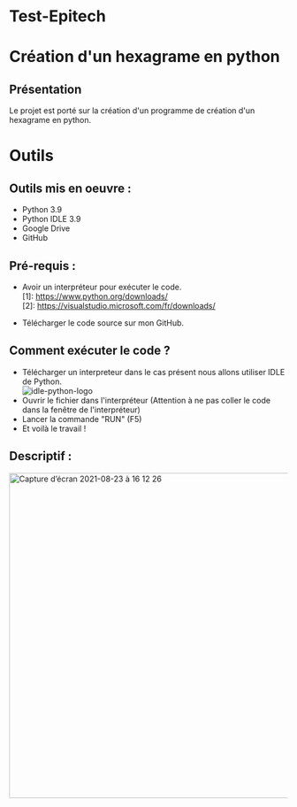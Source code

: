 # Test-Epitech

# Création d'un hexagrame en python

## Présentation
Le projet est porté sur la création d'un programme de création d'un hexagrame en python.

# Outils 

## Outils mis en oeuvre :
- Python 3.9
- Python IDLE 3.9 
- Google Drive
- GitHub

## Pré-requis :
- Avoir un interpréteur pour exécuter le code.</br>
    [1]: https://www.python.org/downloads/ </br>
    [2]: https://visualstudio.microsoft.com/fr/downloads/
    
- Télécharger le code source sur mon GitHub.

## Comment exécuter le code ? 
- Télécharger un interpreteur dans le cas présent nous allons utiliser IDLE de Python.</br>
![idle-python-logo](https://user-images.githubusercontent.com/71084572/114155604-f5b23700-9921-11eb-8818-2b7a0d9a5b54.png)</br>
- Ouvrir le fichier dans l'interpréteur (Attention à ne pas coller le code dans la fenêtre de l'interpréteur)
- Lancer la commande "RUN" (F5)
- Et voilà le travail !

## Descriptif :
<img width="588" alt="Capture d’écran 2021-08-23 à 16 12 26" src="https://user-images.githubusercontent.com/71084572/130462314-da00bab8-a471-4a4d-a364-40f0ef431a91.png">
